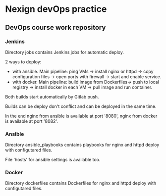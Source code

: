 # Nexign devOps practice
## DevOps course work repository

### Jenkins

Directory jobs contains Jenkins jobs for automatic deploy.

2 ways to deploy:
* with ansible. Main pipeline: ping VMs -> install nginx or httpd -> copy configuration files -> open ports with firewall -> start and enable service.
* with docker. Main pipeline: build image from Dockerfiles-> push to local registry -> install docker in each VM -> pull image and run container.

Both builds start automatically by Gitlab push.

Builds can be deploy don't conflict and can be deployed in the same time.

In the end nginx from ansible is available at port '8080', nginx from docker is available at port '8082'.

### Ansible

Directory ansible_playbooks contains playbooks for nginx and httpd deploy with configutared files.

File 'hosts' for ansible settings is available too.

### Docker

Directory dockerfiles contains Dockerfiles for nginx and httpd deploy with configutared files.
